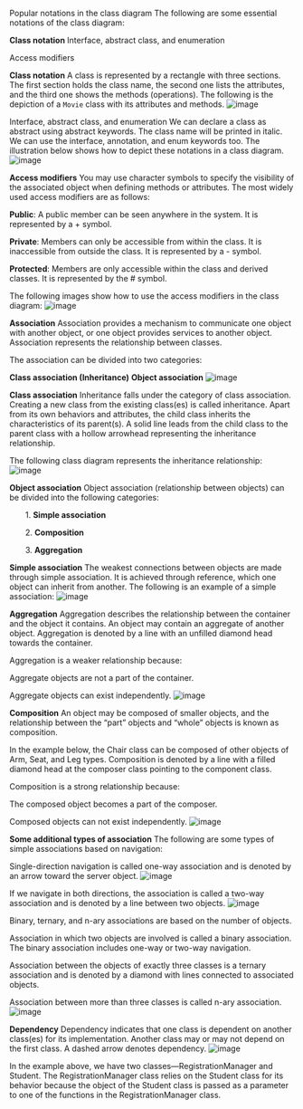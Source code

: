 Popular notations in the class diagram
The following are some essential notations of the class diagram:

**Class notation**
Interface, abstract class, and enumeration

Access modifiers

**Class notation**
A class is represented by a rectangle with three sections. The first section holds the class name, the second one lists the attributes, and the third one shows the methods (operations). The following is the depiction of a `Movie` class with its attributes and methods.
![image](https://github.com/user-attachments/assets/d9dea894-e1c7-473e-8a98-56e4068fce8b)

Interface, abstract class, and enumeration
We can declare a class as abstract using abstract keywords. The class name will be printed in italic. We can use the interface, annotation, and enum keywords too. The illustration below shows how to depict these notations in a class diagram.
![image](https://github.com/user-attachments/assets/a72763d9-0d1a-41bd-8dd8-9f4584f78752)

**Access modifiers**
You may use character symbols to specify the visibility of the associated object when defining methods or attributes. The most widely used access modifiers are as follows:

**Public**: A public member can be seen anywhere in the system. It is represented by a + symbol.

**Private**: Members can only be accessible from within the class. It is inaccessible from outside the class. It is represented by a - symbol.

**Protected**: Members are only accessible within the class and derived classes. It is represented by the # symbol.

The following images show how to use the access modifiers in the class diagram:
![image](https://github.com/user-attachments/assets/8bcfed2f-da49-42aa-9df5-85332ba9f860)

**Association**
Association provides a mechanism to communicate one object with another object, or one object provides services to another object. Association represents the relationship between classes.

The association can be divided into two categories:

**Class association (Inheritance)**
**Object association**
![image](https://github.com/user-attachments/assets/597c05fb-1055-4706-b826-5d81262f52b7)

**Class association**
Inheritance falls under the category of class association. Creating a new class from the existing class(es) is called inheritance. Apart from its own behaviors and attributes, the child class inherits the characteristics of its parent(s). A solid line leads from the child class to the parent class with a hollow arrowhead representing the inheritance relationship.

The following class diagram represents the inheritance relationship:
![image](https://github.com/user-attachments/assets/13ca3633-06eb-43a6-9650-af563d489e19)

**Object association**
Object association (relationship between objects) can be divided into the following categories:

  1. **Simple association**

  2. **Composition**

  3. **Aggregation**

**Simple association**
The weakest connections between objects are made through simple association. It is achieved through reference, which one object can inherit from another. The following is an example of a simple association:
![image](https://github.com/user-attachments/assets/1127adf4-a01b-41e4-b226-150176e31774)

**Aggregation**
Aggregation describes the relationship between the container and the object it contains. An object may contain an aggregate of another object. Aggregation is denoted by a line with an unfilled diamond head towards the container.

Aggregation is a weaker relationship because:

Aggregate objects are not a part of the container.

Aggregate objects can exist independently.
![image](https://github.com/user-attachments/assets/708c60e7-d9cf-4523-a46d-9cf4d1c14445)

**Composition**
An object may be composed of smaller objects, and the relationship between the “part” objects and “whole” objects is known as composition.

In the example below, the Chair class can be composed of other objects of Arm, Seat, and Leg types. Composition is denoted by a line with a filled diamond head at the composer class pointing to the component class.

Composition is a strong relationship because:

The composed object becomes a part of the composer.

Composed objects can not exist independently.
![image](https://github.com/user-attachments/assets/5e42971a-ebb4-4bbd-834e-3cfecdc45901)

**Some additional types of association**
The following are some types of simple associations based on navigation:

Single-direction navigation is called one-way association and is denoted by an arrow toward the server object.
![image](https://github.com/user-attachments/assets/ef882667-263c-4e6b-bf3c-04933d1b67b1)

If we navigate in both directions, the association is called a two-way association and is denoted by a line between two objects.
![image](https://github.com/user-attachments/assets/b10dee12-beca-42de-8fda-249810309df8)

Binary, ternary, and n-ary associations are based on the number of objects.

Association in which two objects are involved is called a binary association. The binary association includes one-way or two-way navigation.

Association between the objects of exactly three classes is a ternary association and is denoted by a diamond with lines connected to associated objects.

Association between more than three classes is called n-ary association.
![image](https://github.com/user-attachments/assets/7a61515e-5ace-4759-bbc1-84abb02e5944)

**Dependency**
Dependency indicates that one class is dependent on another class(es) for its implementation. Another class may or may not depend on the first class. A dashed arrow denotes dependency.
![image](https://github.com/user-attachments/assets/55f37524-f081-4b96-a317-405fdbd623ef)

In the example above, we have two classes—RegistrationManager and Student. The RegistrationManager class relies on the Student class for its behavior because the object of the Student class is passed as a parameter to one of the functions in the RegistrationManager class.
